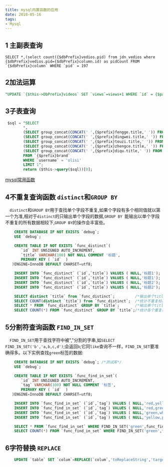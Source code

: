 ```yaml
---
title: mysql内置函数的应用
date: 2018-05-16
tags:
- Mysql
---
```

## 1 主副表查询
``` mysql
SELECT *,(select count({$dbPrefix}vedios.pid) from jdn_vedios where {$dbPrefix}vedios.pid={$dbPrefix}column.id) as pidCount	FROM `{$dbPrefix}column` WHERE `pid` = 197
```
## 2加法运算
``` sql
"UPDATE `{$this->DbPrefix}videos` SET `views`=views+1 WHERE `id` = {$param['id']}"
```
<!--more-->
## 3子表查询
``` sql
 $sql = "SELECT
        *,
        (SELECT group_concat(CONCAT(' ',{$prefix}fengge.title,' ')) FROM {$prefix}fengge WHERE FIND_IN_SET({$prefix}fengge.id,{$prefix}brand.fengge)) as fengge_str, -- 查风格中文
        (SELECT group_concat(CONCAT(' ',{$prefix}dingwei.title,' ')) FROM {$prefix}dingwei WHERE FIND_IN_SET({$prefix}dingwei.id,{$prefix}brand.dingwei)) as dingwei_str, -- 查定位中文
        (SELECT group_concat(CONCAT(' ',{$prefix}touzi.title,' ')) FROM {$prefix}touzi WHERE FIND_IN_SET({$prefix}touzi.id,{$prefix}brand.touzi)) as touzi_str, -- 查投资
        (SELECT group_concat(CONCAT(' ',{$prefix}zhengce.title,' ')) FROM {$prefix}zhengce WHERE FIND_IN_SET({$prefix}zhengce.id,{$prefix}brand.zhengce)) as zhengce_str, -- 查政策
        (SELECT group_concat(CONCAT(' ',{$prefix}diqu.title,' ')) FROM {$prefix}diqu WHERE FIND_IN_SET({$prefix}diqu.id,{$prefix}brand.diqu)) as diqu_str -- 地区
        FROM `{$prefix}brand`
        WHERE `username` = 'olisi'
        LIMIT 1";
        return ($this->query($sql))[0];
```
[mysql常用函数](https://blog.csdn.net/sugang_ximi/article/details/6664748)

## 4不重复查询函数 `distinct`和`GROUP BY`
&emsp;`distinct`和`GROUP BY`用于查找单个字段不重复,如果个字段有多个相同值就以第一个为准,相对于`distinct`的只输出单个字段的数据,`GROUP BY `能输出以单个字段不重复的所有数据相较下,`GROUP BY`的操作会丰富些。
``` sql
    CREATE DATABASE IF NOT EXISTS `debug`;
    USE `debug`;

    CREATE TABLE IF NOT EXISTS `func_distinct`(
       `id` INT UNSIGNED AUTO_INCREMENT,
       `title` VARCHAR(100) NOT NULL COMMENT '标题',
       PRIMARY KEY ( `id`  )
   )ENGINE=InnoDB DEFAULT CHARSET=utf8;

    INSERT INTO `func_distinct` (`id`,`title`) VALUES ( NULL,'标题1');
    INSERT INTO `func_distinct` (`id`,`title`) VALUES ( NULL,'标题1');
    INSERT INTO `func_distinct` (`id`,`title`) VALUES ( NULL,'标题2');
    INSERT INTO `func_distinct` (`id`,`title`) VALUES ( NULL,'标题2');

    SELECT distinct `title` from `func_distinct`;         /*输出单个title字段*/
    SELECT COUNT(distinct `title`) from `func_distinct`;  /*统计不重复标题的数量*/
    SELECT * FROM `func_distinct` GROUP BY `title`;       /*输出单个title字段*/
    SELECT COUNT(*) FROM `func_distinct` GROUP BY `title`;/*统计各个重复标题的数量*/

```
## 5分割符查询函数 `FIND_IN_SET`
&emsp;`FIND_IN_SET`用于查找字符中被","分割的字串,如`SELECT FIND_IN_SET('b','a,b,c,d')`;会返回`b`;它同`like`查询不一样，`FIND_IN_SET`要准确得多。以下实例查找`green`标签的数据:
``` sql
    CREATE DATABASE IF NOT EXISTS `debug`; /*测试库*/
    USE `debug`;

    CREATE TABLE IF NOT EXISTS `func_find_in_set`(
       `id` INT UNSIGNED AUTO_INCREMENT,
       `tag` VARCHAR(100) NOT NULL COMMENT '标签',
       PRIMARY KEY ( `id`  )
   )ENGINE=InnoDB DEFAULT CHARSET=utf8;

    INSERT INTO `func_find_in_set` (`id`,`tag`) VALUES ( NULL,'red,yellow');
    INSERT INTO `func_find_in_set` (`id`,`tag`) VALUES ( NULL,'red,green');
    INSERT INTO `func_find_in_set` (`id`,`tag`) VALUES ( NULL,'green,white');
    INSERT INTO `func_find_in_set` (`id`,`tag`) VALUES ( NULL,'yellow,pink');

    SELECT * FROM `func_find_in_set` WHERE FIND_IN_SET('green',func_find_in_set.tag); /*查找标签为green的数据*/
    SELECT COUNT(*) FROM `func_find_in_set` WHERE FIND_IN_SET('green',func_find_in_set.tag); /*统计green标签的数量*/
```

## 6字符替换 `REPLACE`
``` sql
    UPDATE `table` SET `colum`=REPLACE(`colum`,'toReplaceString','targetString')
```


